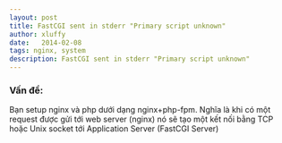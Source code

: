 ```yaml
---
layout: post
title: FastCGI sent in stderr "Primary script unknown"
author: xluffy
date:   2014-02-08
tags: nginx, system
description: FastCGI sent in stderr "Primary script unknown"
---
```


### Vấn đề:

Bạn setup nginx và php dưới dạng nginx+php-fpm. Nghĩa là khi có một request được gửi tới web server (nginx)
nó sẽ tạo một kết nối bằng TCP hoặc Unix socket tới Application Server (FastCGI Server)
